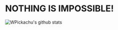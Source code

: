 # NOTHING IS IMPOSSIBLE!
![WPickachu's github stats](https://github-readme-stats.vercel.app/api?username=wpickachu&show_icons=true&title_color=fff&icon_color=79ff97&text_color=9f9f9f&bg_color=151515)
